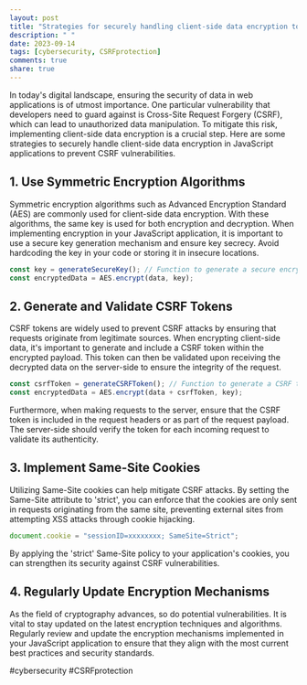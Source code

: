 ```yaml
---
layout: post
title: "Strategies for securely handling client-side data encryption to prevent CSRF vulnerabilities in JavaScript applications"
description: " "
date: 2023-09-14
tags: [cybersecurity, CSRFprotection]
comments: true
share: true
---
```


In today's digital landscape, ensuring the security of data in web applications is of utmost importance. One particular vulnerability that developers need to guard against is Cross-Site Request Forgery (CSRF), which can lead to unauthorized data manipulation. To mitigate this risk, implementing client-side data encryption is a crucial step. Here are some strategies to securely handle client-side data encryption in JavaScript applications to prevent CSRF vulnerabilities.

## 1. Use Symmetric Encryption Algorithms

Symmetric encryption algorithms such as Advanced Encryption Standard (AES) are commonly used for client-side data encryption. With these algorithms, the same key is used for both encryption and decryption. When implementing encryption in your JavaScript application, it is important to use a secure key generation mechanism and ensure key secrecy. Avoid hardcoding the key in your code or storing it in insecure locations.

```javascript
const key = generateSecureKey(); // Function to generate a secure encryption key
const encryptedData = AES.encrypt(data, key);
```

## 2. Generate and Validate CSRF Tokens

CSRF tokens are widely used to prevent CSRF attacks by ensuring that requests originate from legitimate sources. When encrypting client-side data, it's important to generate and include a CSRF token within the encrypted payload. This token can then be validated upon receiving the decrypted data on the server-side to ensure the integrity of the request.

```javascript
const csrfToken = generateCSRFToken(); // Function to generate a CSRF token
const encryptedData = AES.encrypt(data + csrfToken, key);
```

Furthermore, when making requests to the server, ensure that the CSRF token is included in the request headers or as part of the request payload. The server-side should verify the token for each incoming request to validate its authenticity.

## 3. Implement Same-Site Cookies

Utilizing Same-Site cookies can help mitigate CSRF attacks. By setting the Same-Site attribute to 'strict', you can enforce that the cookies are only sent in requests originating from the same site, preventing external sites from attempting XSS attacks through cookie hijacking.

```javascript
document.cookie = "sessionID=xxxxxxxx; SameSite=Strict";
```

By applying the 'strict' Same-Site policy to your application's cookies, you can strengthen its security against CSRF vulnerabilities.

## 4. Regularly Update Encryption Mechanisms

As the field of cryptography advances, so do potential vulnerabilities. It is vital to stay updated on the latest encryption techniques and algorithms. Regularly review and update the encryption mechanisms implemented in your JavaScript application to ensure that they align with the most current best practices and security standards.

#cybersecurity #CSRFprotection